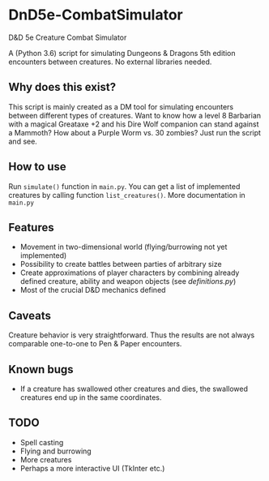 # DnD5e-CombatSimulator
D&amp;D 5e Creature Combat Simulator

A (Python 3.6) script for simulating Dungeons & Dragons 5th edition encounters between creatures. No external libraries needed.

## Why does this exist?
This script is mainly created as a DM tool for simulating encounters between different types of creatures. Want to know how a level 8 Barbarian with a magical Greataxe +2 and his Dire Wolf companion can stand against a Mammoth? How about a Purple Worm vs. 30 zombies? Just run the script and see.

## How to use
Run ```simulate()``` function in ```main.py```. You can get a list of implemented creatures by calling function ```list_creatures()```. More documentation in ```main.py```

## Features
- Movement in two-dimensional world (flying/burrowing not yet implemented)
- Possibility to create battles between parties of arbitrary size
- Create approximations of player characters by combining already defined creature, ability and weapon objects (see *definitions.py*)
- Most of the crucial D&D mechanics defined

## Caveats
Creature behavior is very straightforward. Thus the results are not always comparable one-to-one to Pen & Paper encounters. 

## Known bugs
- If a creature has swallowed other creatures and dies, the swallowed creatures end up in the same coordinates.

## TODO
- Spell casting
- Flying and burrowing
- More creatures
- Perhaps a more interactive UI (TkInter etc.)
